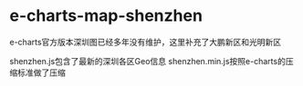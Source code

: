 # e-charts-map-shenzhen
e-charts官方版本深圳图已经多年没有维护，这里补充了大鹏新区和光明新区

shenzhen.js包含了最新的深圳各区Geo信息
shenzhen.min.js按照e-charts的压缩标准做了压缩

